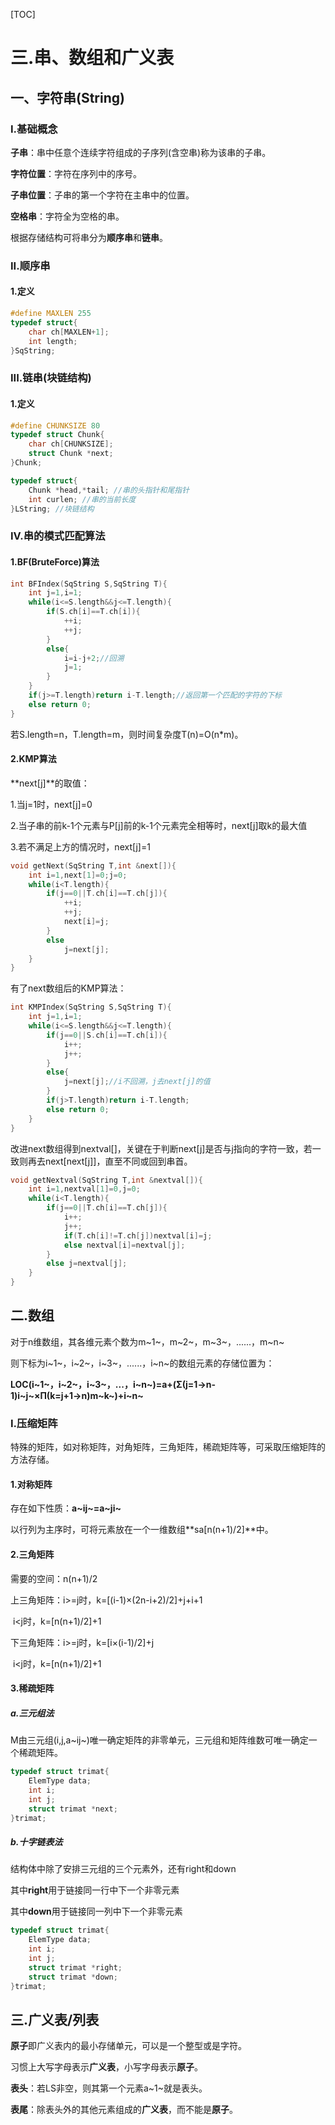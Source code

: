 [TOC]

# 三.串、数组和广义表

## 一、字符串(String)

### I.基础概念

**子串**：串中任意个连续字符组成的子序列(含空串)称为该串的子串。

**字符位置**：字符在序列中的序号。

**子串位置**：子串的第一个字符在主串中的位置。

**空格串**：字符全为空格的串。

根据存储结构可将串分为**顺序串**和**链串**。

### II.顺序串

#### 1.定义

```c++
#define MAXLEN 255
typedef struct{
    char ch[MAXLEN+1];
    int length;
}SqString;
```

### III.链串(块链结构)

#### 1.定义

```c++
#define CHUNKSIZE 80
typedef struct Chunk{
    char ch[CHUNKSIZE];
    struct Chunk *next;
}Chunk;

typedef struct{
    Chunk *head,*tail; //串的头指针和尾指针
    int curlen; //串的当前长度
}LString; //块链结构
```

### IV.串的模式匹配算法

#### 1.BF(BruteForce)算法

```C++
int BFIndex(SqString S,SqString T){
    int j=1,i=1;
    while(i<=S.length&&j<=T.length){
        if(S.ch[i]==T.ch[i]){
            ++i;
            ++j;
        }
        else{
            i=i-j+2;//回溯
            j=1;
        }
    }
    if(j>=T.length)return i-T.length;//返回第一个匹配的字符的下标
    else return 0;
}
```

若S.length=n，T.length=m，则时间复杂度T(n)=O(n*m)。

#### 2.KMP算法

**next[j]**的取值：

1.当j=1时，next[j]=0

2.当子串的前k-1个元素与P[j]前的k-1个元素完全相等时，next[j]取k的最大值

3.若不满足上方的情况时，next[j]=1

```c++
void getNext(SqString T,int &next[]){
    int i=1,next[1]=0;j=0;
    while(i<T.length){
        if(j==0||T.ch[i]==T.ch[j]){
            ++i;
            ++j;
            next[i]=j;
        }
        else
            j=next[j];
    }
}
```

有了next数组后的KMP算法：

```c++
int KMPIndex(SqString S,SqString T){
    int j=1,i=1;
    while(i<=S.length&&j<=T.length){
        if(j==0||S.ch[i]==T.ch[i]){
            i++;
            j++;
        }
        else{
            j=next[j];//i不回溯，j去next[j]的值
        }
        if(j>T.length)return i-T.length;
        else return 0;
    }
}
```

改进next数组得到nextval[]，关键在于判断next[j]是否与j指向的字符一致，若一致则再去next[next[j]]，直至不同或回到串首。

```c++
void getNextval(SqString T,int &nextval[]){
    int i=1,nextval[1]=0,j=0;
    while(i<T.length){
        if(j==0||T.ch[i]==T.ch[j]){
            i++;
            j++;
            if(T.ch[i]!=T.ch[j])nextval[i]=j;
            else nextval[i]=nextval[j];
        }
        else j=nextval[j];
    }
}
```

## 二.数组

对于n维数组，其各维元素个数为m~1~，m~2~，m~3~，......，m~n~

则下标为i~1~，i~2~，i~3~，......，i~n~的数组元素的存储位置为：

**LOC(i~1~，i~2~，i~3~，...，i~n~)=a+(Σ(j=1→n-1)i~j~×Π(k=j+1→n)m~k~)+i~n~**

### I.压缩矩阵

 特殊的矩阵，如对称矩阵，对角矩阵，三角矩阵，稀疏矩阵等，可采取压缩矩阵的方法存储。 

#### 1.对称矩阵

存在如下性质：**a~ij~=a~ji~**

以行列为主序时，可将元素放在一个一维数组**sa[n(n+1)/2]**中。

#### 2.三角矩阵

需要的空间：n(n+1)/2

上三角矩阵：i>=j时，k=[(i-1)×(2n-i+2)/2]+j+i+1

​						 i<j时，k=[n(n+1)/2]+1

下三角矩阵：i>=j时，k=[i×(i-1)/2]+j

​						 i<j时，k=[n(n+1)/2]+1

#### 3.稀疏矩阵

##### a.三元组法

M由三元组(i,j,a~ij~)唯一确定矩阵的非零单元，三元组和矩阵维数可唯一确定一个稀疏矩阵。

```c++
typedef struct trimat{
    ElemType data;
    int i;
    int j;
    struct trimat *next;
}trimat;
```

##### b.十字链表法

结构体中除了安排三元组的三个元素外，还有right和down

其中**right**用于链接同一行中下一个非零元素

其中**down**用于链接同一列中下一个非零元素

```c++
typedef struct trimat{
    ElemType data;
    int i;
    int j;
    struct trimat *right;
    struct trimat *down;
}trimat;
```

## 三.广义表/列表

**原子**即广义表内的最小存储单元，可以是一个整型或是字符。

习惯上大写字母表示**广义表**，小写字母表示**原子**。

**表头**：若LS非空，则其第一个元素a~1~就是表头。

**表尾**：除表头外的其他元素组成的**广义表**，而不能是**原子**。

